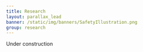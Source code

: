 ```yaml
---
title: Research
layout: parallax_lead
banner: /static/img/banners/SafetyIllustration.png
group: research
---
```


Under construction
 
 

